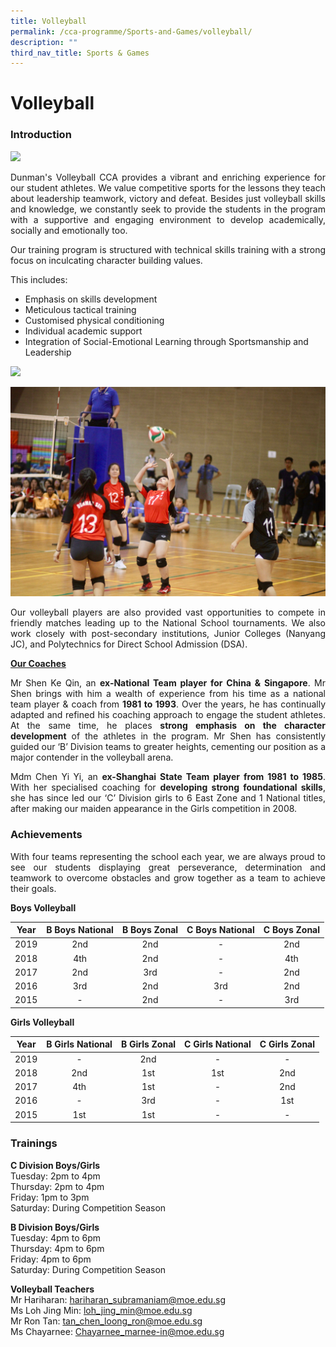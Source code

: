 ```yaml
---
title: Volleyball
permalink: /cca-programme/Sports-and-Games/volleyball/
description: ""
third_nav_title: Sports & Games
---
```

# Volleyball

### Introduction

![](/images/Student%20Development%20Programme/CCA%20Programme/Sports%20&%20Games/Picture1.jpg)

<p style="text-align: justify;">Dunman's Volleyball CCA provides a vibrant and enriching experience for our student athletes. We value competitive sports for the lessons they teach about leadership teamwork, victory and defeat. Besides just volleyball skills and knowledge, we constantly seek to provide the students in the program with a supportive and engaging environment to develop academically, socially and emotionally too.</p>

<p style="text-align: justify;">Our training program is structured with technical skills training with a strong focus on inculcating character building values. </p>

  
This includes:

*   Emphasis on skills development
*   Meticulous tactical training
*   Customised physical conditioning
*   Individual academic support
*   Integration of Social-Emotional Learning through Sportsmanship and Leadership

![](/images/Student%20Development%20Programme/CCA%20Programme/Sports%20&%20Games/Picture2.jpg)

![](/images/Student%20Development%20Programme/CCA%20Programme/Sports%20&%20Games/Picture3-min.jpg)

<p style="text-align: justify;">Our volleyball players are also provided vast opportunities to compete in friendly matches leading up to the National School tournaments. We also work closely with post-secondary institutions, Junior Colleges (Nanyang JC), and Polytechnics for Direct School Admission (DSA).</p>

<b><u>Our Coaches</u></b>

<p style="text-align: justify;">Mr Shen Ke Qin, an <b>ex-National Team player for China & Singapore</b>. Mr Shen brings with him a wealth of experience from his time as a national team player & coach from <b>1981 to 1993</b>. Over the years, he has continually adapted and refined his coaching approach to engage the student athletes. At the same time, he places <b>strong emphasis on the character development</b> of the athletes in the program. Mr Shen has consistently guided our ‘B’ Division teams to greater heights, cementing our position as a major contender in the volleyball arena.</p>

<p style="text-align: justify;">Mdm Chen Yi Yi, an <b>ex-Shanghai State Team player from 1981 to 1985</b>. With her specialised coaching for <b>developing strong foundational skills</b>, she has since led our ‘C’ Division girls to 6 East Zone and 1 National titles, after making our maiden appearance in the Girls competition in 2008.</p>

### Achievements

<p style="text-align: justify;">With four teams representing the school each year, we are always proud to see our students displaying great perseverance, determination and teamwork to overcome obstacles and grow together as a team to achieve their goals.</p>

**Boys Volleyball**

| Year | B Boys National | B Boys Zonal | C Boys National | C Boys Zonal |
|:----:|:---------------:|:------------:|:---------------:|:------------:|
| 2019 |       2nd       |      2nd     |        -        |      2nd     |
| 2018 |       4th       |      2nd     |        -        |      4th     |
| 2017 |       2nd       |      3rd     |        -        |      2nd     |
| 2016 |       3rd       |      2nd     |       3rd       |      2nd     |
| 2015 |        -        |      2nd     |        -        |      3rd     |

**Girls Volleyball**

| Year | B Girls National | B Girls Zonal | C Girls National | C Girls Zonal |
|:----:|:----------------:|:-------------:|:----------------:|:-------------:|
| 2019 |         -        |      2nd      |         -        |       -       |
| 2018 |        2nd       |      1st      |        1st       |      2nd      |
| 2017 |        4th       |      1st      |         -        |      2nd      |
| 2016 |         -        |      3rd      |         -        |      1st      |
| 2015 |        1st       |      1st      |         -        |       -       |

### Trainings

**C Division Boys/Girls**   
Tuesday: 2pm to 4pm   
Thursday: 2pm to 4pm   
Friday: 1pm to 3pm   
Saturday: During Competition Season

**B Division Boys/Girls**   
Tuesday: 4pm to 6pm   
Thursday: 4pm to 6pm   
Friday: 4pm to 6pm   
Saturday: During Competition Season


**Volleyball Teachers**   
Mr Hariharan: [hariharan\_subramaniam@moe.edu.sg](mailto:hariharan_subramaniam@moe.edu.sg)    
Ms Loh Jing Min: [loh\_jing\_min@moe.edu.sg](mailto:loh_jing_min@moe.edu.sg)     
Mr Ron Tan: [tan\_chen\_loong\_ron@moe.edu.sg](mailto:tan_chen_loong_ron@moe.edu.sg)   
Ms Chayarnee: [Chayarnee\_marnee-in@moe.edu.sg](mailto:Chayarnee_marnee-in@moe.edu.sg)